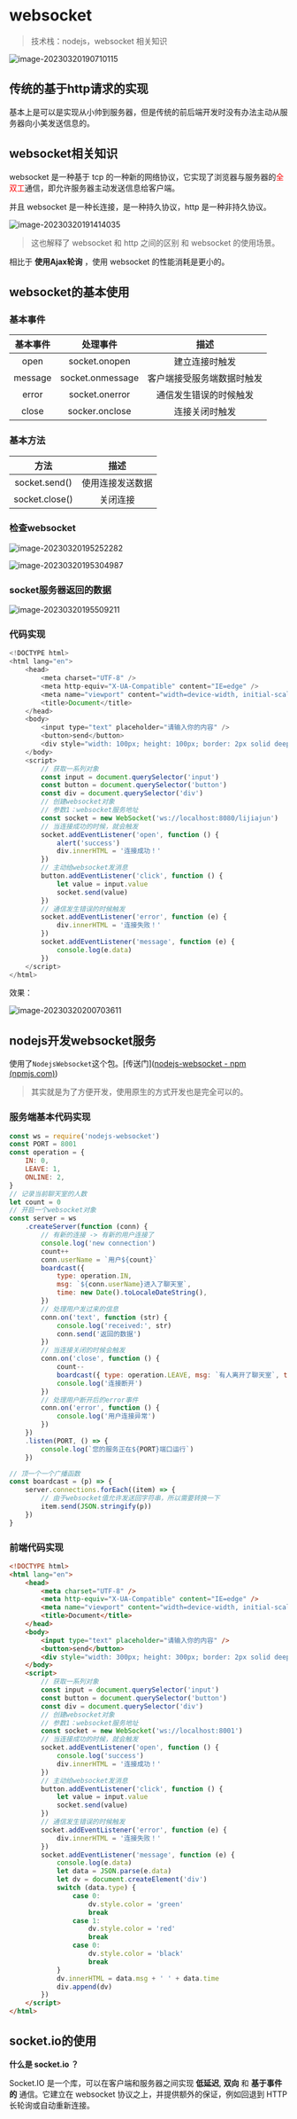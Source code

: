 # websocket

> 技术栈：nodejs，websocket 相关知识

![image-20230320190710115](https://picgo-use-images.oss-cn-shanghai.aliyuncs.com/images/image-20230320190710115.png)

## 传统的基于http请求的实现

基本上是可以是实现从小帅到服务器，但是传统的前后端开发时没有办法主动从服务器向小美发送信息的。

## websocket相关知识

websocket 是一种基于 tcp 的一种新的网络协议，它实现了浏览器与服务器的<span style="color:red">全双工</span>通信，即允许服务器主动发送信息给客户端。

并且 websocket 是一种长连接，是一种持久协议，http 是一种非持久协议。

![image-20230320191414035](https://picgo-use-images.oss-cn-shanghai.aliyuncs.com/images/image-20230320191414035.png)

> 这也解释了 websocket 和 http 之间的区别 和 websocket 的使用场景。

相比于 **使用Ajax轮询** ，使用 websocket 的性能消耗是更小的。

## websocket的基本使用

### 基本事件

| 基本事件 |     处理事件     |            描述            |
| :------: | :--------------: | :------------------------: |
|   open   |  socket.onopen   |       建立连接时触发       |
| message  | socket.onmessage | 客户端接受服务端数据时触发 |
|  error   |  socket.onerror  |   通信发生错误的时候触发   |
|  close   |  socker.onclose  |       连接关闭时触发       |

### 基本方法

|      方法      |       描述       |
| :------------: | :--------------: |
| socket.send()  | 使用连接发送数据 |
| socket.close() |     关闭连接     |

### 检查websocket

![image-20230320195252282](https://picgo-use-images.oss-cn-shanghai.aliyuncs.com/images/image-20230320195252282.png)

![image-20230320195304987](https://picgo-use-images.oss-cn-shanghai.aliyuncs.com/images/image-20230320195304987.png)

### socket服务器返回的数据

![image-20230320195509211](https://picgo-use-images.oss-cn-shanghai.aliyuncs.com/images/image-20230320195509211.png)

### 代码实现

```js
<!DOCTYPE html>
<html lang="en">
    <head>
        <meta charset="UTF-8" />
        <meta http-equiv="X-UA-Compatible" content="IE=edge" />
        <meta name="viewport" content="width=device-width, initial-scale=1.0" />
        <title>Document</title>
    </head>
    <body>
        <input type="text" placeholder="请输入你的内容" />
        <button>send</button>
        <div style="width: 100px; height: 100px; border: 2px solid deeppink; margin-top: 20px"></div>
    </body>
    <script>
        // 获取一系列对象
        const input = document.querySelector('input')
        const button = document.querySelector('button')
        const div = document.querySelector('div')
        // 创建websocket对象
        // 参数1：websocket服务地址
        const socket = new WebSocket('ws://localhost:8080/lijiajun')
        // 当连接成功的时候，就会触发
        socket.addEventListener('open', function () {
            alert('success')
            div.innerHTML = '连接成功！'
        })
        // 主动给websocket发消息
        button.addEventListener('click', function () {
            let value = input.value
            socket.send(value)
        })
        // 通信发生错误的时候触发
        socket.addEventListener('error', function (e) {
            div.innerHTML = '连接失败！'
        })
        socket.addEventListener('message', function (e) {
            console.log(e.data)
        })
    </script>
</html>
```

效果：

![image-20230320200703611](https://picgo-use-images.oss-cn-shanghai.aliyuncs.com/images/image-20230320200703611.png)

## nodejs开发websocket服务

使用了`NodejsWebsocket`这个包。[传送门]([nodejs-websocket - npm (npmjs.com)](https://www.npmjs.com/package/nodejs-websocket))

> 其实就是为了方便开发，使用原生的方式开发也是完全可以的。

### 服务端基本代码实现

```js
const ws = require('nodejs-websocket')
const PORT = 8001
const operation = {
    IN: 0,
    LEAVE: 1,
    ONLINE: 2,
}
// 记录当前聊天室的人数
let count = 0
// 开启一个websocket对象
const server = ws
    .createServer(function (conn) {
        // 有新的连接 -> 有新的用户连接了
        console.log('new connection')
        count++
        conn.userName = `用户${count}`
        boardcast({
            type: operation.IN,
            msg: `${conn.userName}进入了聊天室`,
            time: new Date().toLocaleDateString(),
        })
        // 处理用户发过来的信息
        conn.on('text', function (str) {
            console.log('received:', str)
            conn.send('返回的数据')
        })
        // 当连接关闭的时候会触发
        conn.on('close', function () {
            count--
            boardcast({ type: operation.LEAVE, msg: `有人离开了聊天室`, time: new Date().toLocaleDateString() })
            console.log('连接断开')
        })
        // 处理用户断开后的error事件
        conn.on('error', function () {
            console.log('用户连接异常')
        })
    })
    .listen(PORT, () => {
        console.log(`您的服务正在${PORT}端口运行`)
    })

// 顶一个一个广播函数
const boardcast = (p) => {
    server.connections.forEach((item) => {
        // 由于websocket值允许发送回字符串，所以需要转换一下
        item.send(JSON.stringify(p))
    })
}
```

### 前端代码实现

```html
<!DOCTYPE html>
<html lang="en">
    <head>
        <meta charset="UTF-8" />
        <meta http-equiv="X-UA-Compatible" content="IE=edge" />
        <meta name="viewport" content="width=device-width, initial-scale=1.0" />
        <title>Document</title>
    </head>
    <body>
        <input type="text" placeholder="请输入你的内容" />
        <button>send</button>
        <div style="width: 300px; height: 300px; border: 2px solid deeppink; margin-top: 20px"></div>
    </body>
    <script>
        // 获取一系列对象
        const input = document.querySelector('input')
        const button = document.querySelector('button')
        const div = document.querySelector('div')
        // 创建websocket对象
        // 参数1：websocket服务地址
        const socket = new WebSocket('ws://localhost:8001')
        // 当连接成功的时候，就会触发
        socket.addEventListener('open', function () {
            console.log('success')
            div.innerHTML = '连接成功！'
        })
        // 主动给websocket发消息
        button.addEventListener('click', function () {
            let value = input.value
            socket.send(value)
        })
        // 通信发生错误的时候触发
        socket.addEventListener('error', function (e) {
            div.innerHTML = '连接失败！'
        })
        socket.addEventListener('message', function (e) {
            console.log(e.data)
            let data = JSON.parse(e.data)
            let dv = document.createElement('div')
            switch (data.type) {
                case 0:
                    dv.style.color = 'green'
                    break
                case 1:
                    dv.style.color = 'red'
                    break
                case 0:
                    dv.style.color = 'black'
                    break
            }
            dv.innerHTML = data.msg + ' ' + data.time
            div.append(dv)
        })
    </script>
</html>
```

## socket.io的使用

**什么是 socket.io ？**

Socket.IO 是一个库，可以在客户端和服务器之间实现 **低延迟**, **双向** 和 **基于事件的** 通信。它建立在 websocket 协议之上，并提供额外的保证，例如回退到 HTTP 长轮询或自动重新连接。


